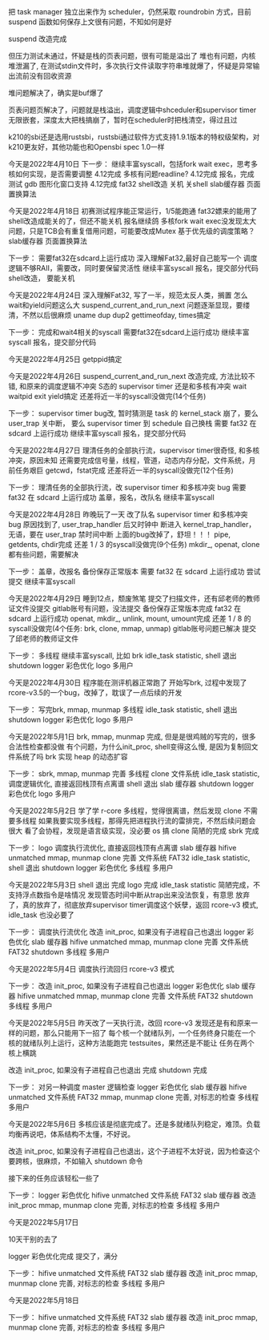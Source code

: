 把 task manager 独立出来作为 scheduler，仍然采取 roundrobin 方式，目前 suspend 函数如何保存上文很有问题，不知如何是好

suspend 改造完成

但压力测试未通过，怀疑是栈的页表问题，很有可能是溢出了
堆也有问题，内核堆泄漏了, 在测试stdin文件时，多次执行文件读取字符串堆就爆了，怀疑是异常输出流前没有回收资源

堆问题解决了，确实是buf爆了

页表问题页解决了，问题就是栈溢出，调度逻辑中shceduler和supervisor timer无限嵌套，深度太大把栈搞崩了，暂时在scheduler时把栈清空，得过且过

k210的sbi还是选用rustsbi，rustsbi通过软件方式支持1.9.1版本的特权级架构，对k210更友好，其他功能也和Opensbi spec 1.0一样

今天是2022年4月10日
下一步：
继续丰富syscall，包括fork wait exec，思考多核如何实现，是否需要调整 4.12完成
多核有问题readline? 4.12完成
报名，完成测试
gdb 图形化窗口支持  4.12完成
fat32
shell改造   关机    关shell
slab缓存器
页面置换算法

今天是2022年4月18日
初赛测试程序能正常运行，1/5能跑通
fat32嫖来的能用了
shell改造成能关的了，但还不能关机
报名继续鸽
多核fork wait exec没发现太大问题，只是TCB会有重复借用问题，可能要改成Mutex
基于优先级的调度策略？
slab缓存器
页面置换算法

下一步：
需要fat32在sdcard上运行成功
深入理解Fat32,最好自己能写一个
调度逻辑不够RAII，需要改，同时要保留灵活性
继续丰富syscall
报名，提交部分代码
shell改造， 要能关机

今天是2022年4月24日
深入理解Fat32, 写了一半，规范太反人类，搁置
怎么wait和yield问题这么大
suspend_current_and_run_next 问题逐渐显现，要缕清，不然以后很麻烦
uname dup dup2 gettimeofday, times搞定

下一步：
完成和wait4相关的syscall
需要fat32在sdcard上运行成功
继续丰富syscall
报名，提交部分代码

今天是2022年4月25日
getppid搞定

今天是2022年4月26日
suspend_current_and_run_next 改造完成, 方法比较不错, 和原来的调度逻辑不冲突
S态的 supervisor timer 还是和多核有冲突
wait waitpid exit yield搞定
还差将近一半的syscall没做完(14个任务)

下一步：
supervisor timer bug改, 暂时猜测是 task 的 kernel_stack 崩了，要么 user_trap 关中断，
要么 supervisor timer 到 schedule 自己换栈
需要 fat32 在 sdcard 上运行成功
继续丰富syscall
报名，提交部分代码

今天是2022年4月27日
理清任务的全部执行流，supervisor timer很奇怪, 和多核冲突，原因未知
还需要完成信号量，线程，管道，动态内存分配，文件系统，月前任务艰巨
getcwd，fstat完成
还差将近一半的syscall没做完(12个任务)

下一步：
理清任务的全部执行流，改 supervisor timer 和多核冲突 bug
需要 fat32 在 sdcard 上运行成功
盖章，报名，改队名
继续丰富syscall

今天是2022年4月28日
昨晚玩了一天
改了队名
supervisor timer 和多核冲突 bug 原因找到了, user_trap_handler 后又时钟中
断进入 kernel_trap_handler，无语，要在 user_trap 禁时间中断
上面的bug改掉了，舒坦！！！
pipe, getdents, chdir完成
还差 1 / 3 的syscall没做完(9个任务)
mkdir_, openat, clone 都有些问题，需要解决

下一步：
盖章，改报名
备份保存正常版本
需要 fat32 在 sdcard 上运行成功
尝试提交
继续丰富syscall

今天是2022年4月29日
睡到12点，颓废煞笔
提交了扫描文件，还有邱老师的教师证文件没提交
gitlab账号有问题，没法提交
备份保存正常版本完成
fat32 在 sdcard 上运行成功
openat, mkdir_, unlink, mount, umount完成
还差 1 / 8 的syscall没做完(4个任务: brk, clone, mmap, unmap)
gitlab账号问题已解决
提交了邱老师的教师证文件

下一步：
多线程
继续丰富syscall, 比如 brk
idle_task statistic,
shell 退出
shutdown
logger 彩色优化
logo
多用户

今天是2022年4月30日
程序能在测评机器正常跑了
开始写brk, 过程中发现了rcore-v3.5的一个bug，改掉了，耽误了一点后续的开发

下一步：
写完brk, mmap, munmap
多线程
idle_task statistic,
shell 退出
shutdown
logger 彩色优化
logo
多用户

今天是2022年5月1日
brk, mmap, munmap 完成, 但是是很鸡贼的写完的，很多合法性检查都没做
有个问题，为什么init_proc, shell变得这么慢, 是因为复制回文件系统了吗
brk 实现 heap 的动态扩容

下一步：
sbrk, mmap, munmap 完善
多线程 clone
文件系统
idle_task statistic,
调度逻辑优化, 直接返回栈顶有点离谱
shell 退出
slab 缓存器
shutdown
logger 彩色优化
logo
多用户

今天是2022年5月2日
学了学 r-core 多线程，觉得很离谱，然后发现 clone 不需要多线程
如果我要实现多线程，那得先把进程执行流的雷排完，不然后续问题会很大
看了会协程，发现是语言级实现，没必要 os 搞
clone 简陋的完成
sbrk 完成

下一步：
logo
调度执行流优化, 直接返回栈顶有点离谱
slab 缓存器
hifive unmatched
mmap, munmap clone 完善
文件系统 FAT32
idle_task statistic,
shell 退出
shutdown
logger 彩色优化
多线程
多用户

今天是2022年5月3日
shell 退出 完成
logo 完成
idle_task statistic 简陋完成，不支持浮点数指令是啥情况
发现管态时间中断从trap出来没法恢复，有意思
放弃了，真的放弃了，彻底放弃supervisor timer调度这个妖孽，返回 rcore-v3 模式, idle_task 也没必要了

下一步：
调度执行流优化
改造 init_proc, 如果没有子进程自己也退出
logger 彩色优化
slab 缓存器
hifive unmatched
mmap, munmap clone 完善
文件系统 FAT32
shutdown
多线程
多用户

今天是2022年5月4日
调度执行流回归 rcore-v3 模式

下一步：
改造 init_proc, 如果没有子进程自己也退出
logger 彩色优化
slab 缓存器
hifive unmatched
mmap, munmap clone 完善
文件系统 FAT32
shutdown
多线程
多用户

今天是2022年5月5日
昨天改了一天执行流，改回 rcore-v3 发现还是有和原来一样的问题，那么只能用下一招了
每个核一个就绪队列，一个任务终身只能在一个核的就绪队列上运行，这种方法能跑完 testsuites，果然还是不能让
任务在两个核上横跳

改造 init_proc, 如果没有子进程自己也退出 完成
shutdown 完成

下一步：
对另一种调度 master 逻辑检查
logger 彩色优化
slab 缓存器
hifive unmatched
文件系统 FAT32
mmap, munmap clone 完善, 对标志的检查
多线程
多用户

今天是2022年5月6日
多核应该是彻底完成了。还是多就绪队列稳定，难顶。负载均衡再说吧，体系结构不太懂，不好说。

改造 init_proc, 如果没有子进程自己也退出，这个子进程不太好说，因为检查这个要跨核，很麻烦，不如输入 shutdown 命令

接下来的任务应该轻松一些了

下一步：
logger 彩色优化
hifive unmatched
文件系统 FAT32
slab 缓存器
改造 init_proc
mmap, munmap clone 完善, 对标志的检查
多线程
多用户

今天是2022年5月17日

10天干别的去了

logger 彩色优化完成
提交了，满分

下一步：
hifive unmatched
文件系统 FAT32
slab 缓存器
改造 init_proc
mmap, munmap clone 完善, 对标志的检查
多线程
多用户

今天是2022年5月18日

下一步：
hifive unmatched
文件系统 FAT32
slab 缓存器
改造 init_proc
mmap, munmap clone 完善, 对标志的检查
多线程
多用户
